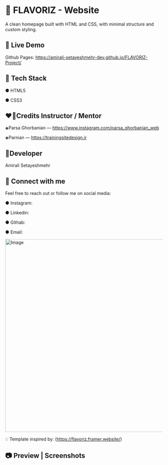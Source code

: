 
# 🌮 FLAVORIZ - Website

A clean homepage built with HTML and CSS, with minimal structure and custom styling.


## 🔗 Live Demo

Github Pages: https://amirali-setayeshmehr-dev.github.io/FLAVORIZ-Project/
## 🧰 Tech Stack
● HTML5

● CSS3
## ❤🙏Credits Instructor / Mentor
◈Parsa Ghorbanian — https://www.instagram.com/parsa_ghorbanian_web

◈Parnian — https://trainingsitedesign.ir


## 🌠Developer
Amirali Setayeshmehr
## 🔗 Connect with me
Feel free to reach out or follow me on social media:

● Instagram:

● Linkedin:

● Githab:

● Email:

<img width="1332" height="616" alt="Image" src="https://github.com/user-attachments/assets/6bf8e77c-5e9f-4af9-bd6d-9c6705617d78" />







💡 Template inspired by: (https://flavoriz.framer.website/)
## 📷 Preview | Screenshots
